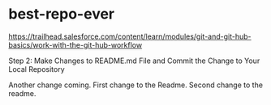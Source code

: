 # best-repo-ever
https://trailhead.salesforce.com/content/learn/modules/git-and-git-hub-basics/work-with-the-git-hub-workflow

Step 2: Make Changes to README.md File and Commit the Change to Your Local Repository

Another change coming. First change to the Readme. Second change to the readme.